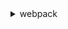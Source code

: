 <details>
<summary>webpack</summary>

# webpack

> 注意，webpack 不会更改代码中除 `import` 和 `export` 语句以外的部分。如果正在使用其它 [ES2015 特性](http://es6-features.org/)，请确保 webpack 的 loader 系统 中使用了像 Babel 一样的 [转译器](https://webpack.docschina.org/loaders/#transpiling)。

> 安装一个将被打包到`生产环境` bundle 的包时，应该使用 `npm install --save`；而安装一个用于`开发环境`的包时（例如代码检查工具、测试库等），应该使用 `npm install --save-dev`。

> webpack 最出色的功能之一就是除了引入 JavaScript，还可以通过 loader 或内置的 [资源模块](https://webpack.docschina.org/guides/asset-modules/) 引入任何其他类型的文件。

> 不要使用 webpack 编译不可信的代码。它可能会在计算机，远程服务器或者在 web 应用程序使用者的浏览器中执行恶意代码。

## 处理 CSS

### 基础

1. style-loader
2. css-loader

### QA

❓ [sass](https://webpack.docschina.org/loaders/sass-loader) [less](https://webpack.docschina.org/loaders/less-loader) [postcss](https://webpack.docschina.org/loaders/postcss-loader) 等处理方式

❓ 如何 [压缩 CSS](https://webpack.docschina.org/plugins/mini-css-extract-plugin/#minimizing-for-production) 以便在生产环境中节省加载时间

### Future

1. CSS 原子化？

## 处理图像资源

webpack5 版本最新配置如下：

```js
module.exports = {
  module: {
    rules: [
      {
        test: /\.(png|svg|jpg|jpeg|gif)$/i,
        type: "asset/resource",
      },
    ],
  },
};
```

### QA

1. 如何处理 svg，并支持修改 svg 样式？

## 处理字体

```js
module.exports = {
  module: {
    rules: [
      {
        test: /\.(woff|woff2|eot|ttf|otf)$/i,
        type: "asset/resource",
      },
    ],
  },
};
```

```css
@font-face {
  font-family: "MyFont";
  src: url("./tet.ttf");
}
```

## 加载数据（json、csv、tsc、xml、...）

</details>
